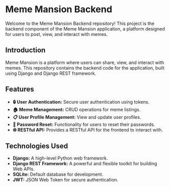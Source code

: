 # Meme Mansion Backend

Welcome to the Meme Mansion Backend repository! This project is the backend component of the Meme Mansion application, a platform designed for users to post, view, and interact with memes.

## Introduction

Meme Mansion is a platform where users can share, view, and interact with memes. This repository contains the backend code for the application, built using Django and Django REST framework.

## Features

- **🔒 User Authentication:** Secure user authentication using tokens.
- **🏠 Meme Management:** CRUD operations for meme listings.
- **📋 User Profile Management:** View and update user profiles.
- **🔐 Password Reset:** Functionality for users to reset their passwords.
- **🌐 RESTful API:** Provides a RESTful API for the frontend to interact with.

## Technologies Used

- **Django:** A high-level Python web framework.
- **Django REST Framework:** A powerful and flexible toolkit for building Web APIs.
- **SQLite:** Default database for development.
- **JWT:** JSON Web Token for secure authentication.

